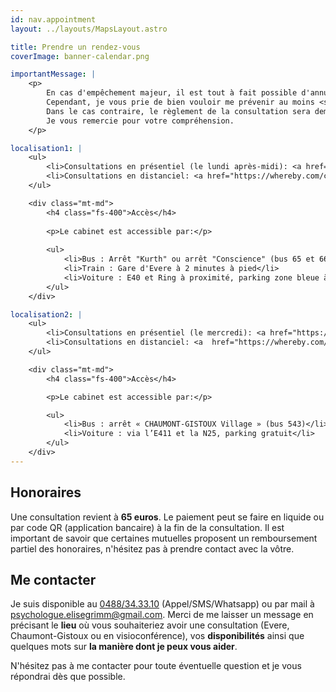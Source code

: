 ```yaml
---
id: nav.appointment
layout: ../layouts/MapsLayout.astro

title: Prendre un rendez-vous
coverImage: banner-calendar.png

importantMessage: |
    <p>
        En cas d'empêchement majeur, il est tout à fait possible d'annuler un rendez-vous.
        Cependant, je vous prie de bien vouloir me prévenir au moins <strong>48 heures</strong> à l'avance.
        Dans le cas contraire, le règlement de la consultation sera demandé. 
        Je vous remercie pour votre compréhension.
    </p>

localisation1: |
    <ul>      
        <li>Consultations en présentiel (le lundi après-midi): <a href="https://maps.app.goo.gl/ZiPnN6xyHavBY6do9" target="_blank" />73 rue G. Kurth, B-1140 Bruxelles (Evere)</a></li>
        <li>Consultations en distanciel: <a href="https://whereby.com/consultations-elisegrimm" target="_blank" />whereby.com/consultations-elisegrimm</a></li>
    </ul>

    <div class="mt-md">
        <h4 class="fs-400">Accès</h4>
        
        <p>Le cabinet est accessible par:</p>
        
        <ul>
            <li>Bus : Arrêt "Kurth" ou arrêt "Conscience" (bus 65 et 66)</li>
            <li>Train : Gare d'Evere à 2 minutes à pied</li>
            <li>Voiture : E40 et Ring à proximité, parking zone bleue à disque (deux heures gratuites) Rue J. B. Mosselmans</li>
        </ul>
    </div>

localisation2: |
    <ul>
        <li>Consultations en présentiel (le mercredi): <a href="https://maps.app.goo.gl/zExM1F5uy2p5GN5v6" target="_blank" />Fyki Sports, Rue Inchebroux 1C, 1325 Chaumont-Gistoux</a></li>
        <li>Consultations en distanciel: <a  href="https://whereby.com/consultations-elisegrimm" target="_blank" />whereby.com/consultations-elisegrimm</a></li>
    </ul>

    <div class="mt-md">
        <h4 class="fs-400">Accès</h4>

        <p>Le cabinet est accessible par:</p>

        <ul>
            <li>Bus : arrêt « CHAUMONT-GISTOUX Village » (bus 543)</li>
            <li>Voiture : via l’E411 et la N25, parking gratuit</li>
        </ul>
    </div>
---
```


<h2>Honoraires</h2>

Une consultation revient à <strong>65 euros</strong>. Le paiement peut se faire en liquide ou par code QR (application bancaire) à la fin de la consultation. Il est important de savoir que certaines mutuelles proposent un remboursement partiel des honoraires, n'hésitez pas à prendre contact avec la vôtre. 

<h2>Me contacter</h2>

Je suis disponible au <a href="tel:0488343310">0488/34.33.10</a> (Appel/SMS/Whatsapp) ou par mail à <a href="mailto:psychologue.elisegrimm@gmail.com">psychologue.elisegrimm@gmail.com</a>.  Merci de me laisser un message en précisant le <b>lieu</b> où vous souhaiteriez avoir une consultation (Evere,  Chaumont-Gistoux ou en visioconférence), vos <b>disponibilités</b> ainsi que quelques mots sur <b>la manière dont je peux vous aider</b>.

N'hésitez pas à me contacter pour toute éventuelle question et je vous répondrai dès que possible.
